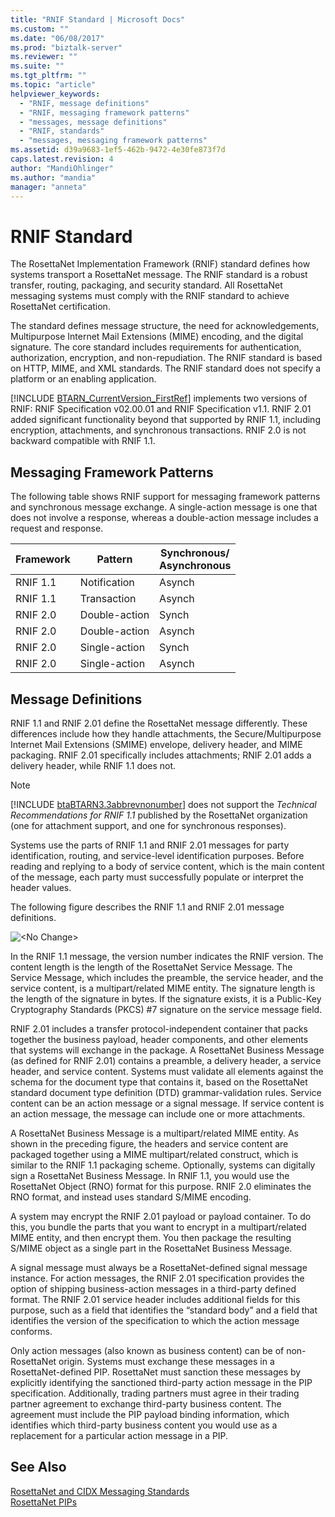 ```yaml
---
title: "RNIF Standard | Microsoft Docs"
ms.custom: ""
ms.date: "06/08/2017"
ms.prod: "biztalk-server"
ms.reviewer: ""
ms.suite: ""
ms.tgt_pltfrm: ""
ms.topic: "article"
helpviewer_keywords: 
  - "RNIF, message definitions"
  - "RNIF, messaging framework patterns"
  - "messages, message definitions"
  - "RNIF, standards"
  - "messages, messaging framework patterns"
ms.assetid: d39a9683-1ef5-462b-9472-4e30fe873f7d
caps.latest.revision: 4
author: "MandiOhlinger"
ms.author: "mandia"
manager: "anneta"
---
```

# RNIF Standard
The RosettaNet Implementation Framework (RNIF) standard defines how systems transport a RosettaNet message. The RNIF standard is a robust transfer, routing, packaging, and security standard. All RosettaNet messaging systems must comply with the RNIF standard to achieve RosettaNet certification.  
  
 The standard defines message structure, the need for acknowledgements, Multipurpose Internet Mail Extensions (MIME) encoding, and the digital signature. The core standard includes requirements for authentication, authorization, encryption, and non-repudiation. The RNIF standard is based on HTTP, MIME, and XML standards. The RNIF standard does not specify a platform or an enabling application.  
  
 [!INCLUDE [BTARN_CurrentVersion_FirstRef](../../includes/btarn-currentversion-firstref-md.md)] implements two versions of RNIF: RNIF Specification v02.00.01 and RNIF Specification v1.1. RNIF 2.01 added significant functionality beyond that supported by RNIF 1.1, including encryption, attachments, and synchronous transactions. RNIF 2.0 is not backward compatible with RNIF 1.1.  
  
## Messaging Framework Patterns  
 The following table shows RNIF support for messaging framework patterns and synchronous message exchange. A single-action message is one that does not involve a response, whereas a double-action message includes a request and response.  
  
|Framework|Pattern|Synchronous/<br />Asynchronous|  
|---------------|-------------|---------------------------------|  
|RNIF 1.1|Notification|Asynch|  
|RNIF 1.1|Transaction|Asynch|  
|RNIF 2.0|Double-action|Synch|  
|RNIF 2.0|Double-action|Asynch|  
|RNIF 2.0|Single-action|Synch|  
|RNIF 2.0|Single-action|Asynch|  
  
## Message Definitions  
 RNIF 1.1 and RNIF 2.01 define the RosettaNet message differently. These differences include how they handle attachments, the Secure/Multipurpose Internet Mail Extensions (SMIME) envelope, delivery header, and MIME packaging. RNIF 2.01 specifically includes attachments; RNIF 2.01 adds a delivery header, while RNIF 1.1 does not.  
  
> [!NOTE]
>  [!INCLUDE [btaBTARN3.3abbrevnonumber](../../includes/btabtarn3-3abbrevnonumber-md.md)] does not support the <em>Technical Recommendations for RNIF 1.1</em> published by the RosettaNet organization (one for attachment support, and one for synchronous responses).  
  
 Systems use the parts of RNIF 1.1 and RNIF 2.01 messages for party identification, routing, and service-level identification purposes. Before reading and replying to a body of service content, which is the main content of the message, each party must successfully populate or interpret the header values.  
  
 The following figure describes the RNIF 1.1 and RNIF 2.01 message definitions.  
  
 ![&#60;No Change&#62;](../../adapters-and-accelerators/accelerator-rosettanet/media/rn3-rnif-message-definitions.gif "RN3_RNIF_Message_Definitions")  
  
 In the RNIF 1.1 message, the version number indicates the RNIF version. The content length is the length of the RosettaNet Service Message. The Service Message, which includes the preamble, the service header, and the service content, is a multipart/related MIME entity. The signature length is the length of the signature in bytes. If the signature exists, it is a Public-Key Cryptography Standards (PKCS) #7 signature on the service message field.  
  
 RNIF 2.01 includes a transfer protocol-independent container that packs together the business payload, header components, and other elements that systems will exchange in the package. A RosettaNet Business Message (as defined for RNIF 2.01) contains a preamble, a delivery header, a service header, and service content. Systems must validate all elements against the schema for the document type that contains it, based on the RosettaNet standard document type definition (DTD) grammar-validation rules. Service content can be an action message or a signal message. If service content is an action message, the message can include one or more attachments.  
  
 A RosettaNet Business Message is a multipart/related MIME entity. As shown in the preceding figure, the headers and service content are packaged together using a MIME multipart/related construct, which is similar to the RNIF 1.1 packaging scheme. Optionally, systems can digitally sign a RosettaNet Business Message. In RNIF 1.1, you would use the RosettaNet Object (RNO) format for this purpose. RNIF 2.0 eliminates the RNO format, and instead uses standard S/MIME encoding.  
  
 A system may encrypt the RNIF 2.01 payload or payload container. To do this, you bundle the parts that you want to encrypt in a multipart/related MIME entity, and then encrypt them. You then package the resulting S/MIME object as a single part in the RosettaNet Business Message.  
  
 A signal message must always be a RosettaNet-defined signal message instance. For action messages, the RNIF 2.01 specification provides the option of shipping business-action messages in a third-party defined format. The RNIF 2.01 service header includes additional fields for this purpose, such as a field that identifies the “standard body” and a field that identifies the version of the specification to which the action message conforms.  
  
 Only action messages (also known as business content) can be of non-RosettaNet origin. Systems must exchange these messages in a RosettaNet-defined PIP. RosettaNet must sanction these messages by explicitly identifying the sanctioned third-party action message in the PIP specification. Additionally, trading partners must agree in their trading partner agreement to exchange third-party business content. The agreement must include the PIP payload binding information, which identifies which third-party business content you would use as a replacement for a particular action message in a PIP.  
  
## See Also  
 [RosettaNet and CIDX Messaging Standards](../../adapters-and-accelerators/accelerator-rosettanet/rosettanet-and-cidx-messaging-standards.md)   
 [RosettaNet PIPs](../../adapters-and-accelerators/accelerator-rosettanet/rosettanet-pips.md)